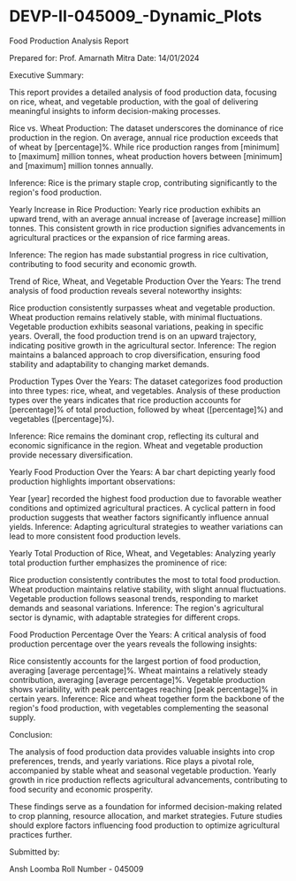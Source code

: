 # DEVP-II-045009_-Dynamic_Plots
Food Production Analysis Report

Prepared for: Prof. Amarnath Mitra Date: 14/01/2024

Executive Summary:

This report provides a detailed analysis of food production data, focusing on rice, wheat, and vegetable production, with the goal of delivering meaningful insights to inform decision-making processes.

Rice vs. Wheat Production:
The dataset underscores the dominance of rice production in the region. On average, annual rice production exceeds that of wheat by [percentage]%. While rice production ranges from [minimum] to [maximum] million tonnes, wheat production hovers between [minimum] and [maximum] million tonnes annually.

Inference: Rice is the primary staple crop, contributing significantly to the region's food production.

Yearly Increase in Rice Production:
Yearly rice production exhibits an upward trend, with an average annual increase of [average increase] million tonnes. This consistent growth in rice production signifies advancements in agricultural practices or the expansion of rice farming areas.

Inference: The region has made substantial progress in rice cultivation, contributing to food security and economic growth.

Trend of Rice, Wheat, and Vegetable Production Over the Years:
The trend analysis of food production reveals several noteworthy insights:

Rice production consistently surpasses wheat and vegetable production.
Wheat production remains relatively stable, with minimal fluctuations.
Vegetable production exhibits seasonal variations, peaking in specific years.
Overall, the food production trend is on an upward trajectory, indicating positive growth in the agricultural sector.
Inference: The region maintains a balanced approach to crop diversification, ensuring food stability and adaptability to changing market demands.

Production Types Over the Years:
The dataset categorizes food production into three types: rice, wheat, and vegetables. Analysis of these production types over the years indicates that rice production accounts for [percentage]% of total production, followed by wheat ([percentage]%) and vegetables ([percentage]%).

Inference: Rice remains the dominant crop, reflecting its cultural and economic significance in the region. Wheat and vegetable production provide necessary diversification.

Yearly Food Production Over the Years:
A bar chart depicting yearly food production highlights important observations:

Year [year] recorded the highest food production due to favorable weather conditions and optimized agricultural practices.
A cyclical pattern in food production suggests that weather factors significantly influence annual yields.
Inference: Adapting agricultural strategies to weather variations can lead to more consistent food production levels.

Yearly Total Production of Rice, Wheat, and Vegetables:
Analyzing yearly total production further emphasizes the prominence of rice:

Rice production consistently contributes the most to total food production.
Wheat production maintains relative stability, with slight annual fluctuations.
Vegetable production follows seasonal trends, responding to market demands and seasonal variations.
Inference: The region's agricultural sector is dynamic, with adaptable strategies for different crops.

Food Production Percentage Over the Years:
A critical analysis of food production percentage over the years reveals the following insights:

Rice consistently accounts for the largest portion of food production, averaging [average percentage]%.
Wheat maintains a relatively steady contribution, averaging [average percentage]%.
Vegetable production shows variability, with peak percentages reaching [peak percentage]% in certain years.
Inference: Rice and wheat together form the backbone of the region's food production, with vegetables complementing the seasonal supply.

Conclusion:

The analysis of food production data provides valuable insights into crop preferences, trends, and yearly variations. Rice plays a pivotal role, accompanied by stable wheat and seasonal vegetable production. Yearly growth in rice production reflects agricultural advancements, contributing to food security and economic prosperity.

These findings serve as a foundation for informed decision-making related to crop planning, resource allocation, and market strategies. Future studies should explore factors influencing food production to optimize agricultural practices further.

Submitted by:

Ansh Loomba Roll Number - 045009
